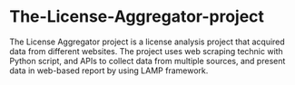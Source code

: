 # The-License-Aggregator-project
The License Aggregator project is a license analysis project that acquired data from different websites. The project uses web scraping technic with Python script, and APIs to collect data from multiple sources, and present data in web-based report by using LAMP framework.
